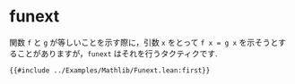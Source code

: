 # funext

関数 `f` と `g` が等しいことを示す際に，引数 `x` をとって `f x = g x` を示そうとすることがありますが，`funext` はそれを行うタクティクです.

```lean
{{#include ../Examples/Mathlib/Funext.lean:first}}
```